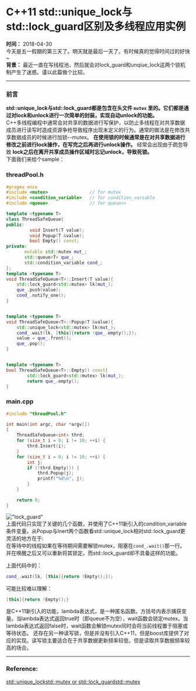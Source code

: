 C++11 std::unique_lock与std::lock_guard区别及多线程应用实例
========
**时间：** 2018-04-30<br />
今天是五一假期的第三天了。明天就是最后一天了。有时候真的觉得时间过的好快~<br />
**背景：** 最近一直在写线程池，然后就会对lock_guard和unqiue_lock这两个锁机制产生了迷惑。谨以此篇做个比较。
**********
### 前言
**std::unique_lock与std::lock_guard都是包含在头文件 `mutex` 里的。它们都是通过对lock和unlock进行一次简单的封装，实现自动unlock的功能。** <br />
C++多线程编程中通常会对共享的数据进行写保护，以防止多线程在对共享数据成员进行读写时造成资源争抢导致程序出现未定义的行为。通常的做法是在修改共享数据成员的时候进行加锁--mutex。
 **在使用锁的时候通常是在对共享数据进行修改之前进行lock操作，在写完之后再进行unlock操作。** 经常会出现由于疏忽导致 **lock之后在离开共享成员操作区域时忘记unlock，导致死锁。** <br />
下面我们来给个sample：<br />
### threadPool.h
```cpp
#pragma once
#include <mutex>                // for mutex
#include <condition_variable>   // for condition_variable
#include <queue>                // for queue<>

template <typename T>
class ThreadSafeQueue{
public:
         void Insert(T value);
         void Popup(T &value);
         bool Empty() const;
private:
       mutable std::mutex mut_;
       std::queue<T> que_;
       std::condition_variable cond_;
};
template <typename T>
void ThreadSafeQueue<T>::Insert(T value){
    std::lock_guard<std::mutex> lk(mut_);
    que_.push(value);
    cond_.notify_one();
}


template <typename T>
void ThreadSafeQueue<T>::Popup(T &value){
    std::unique_lock<std::mutex> lk(mut_);
    cond_.wait(lk, [this]{return !que_.empty();});
    value = que_.front();
    que_.pop();
}


template <typename T>
bool ThreadSafeQueue<T>::Empty() const{
        std::lock_guard<std::mutex> lk(mut_);
        return que_.empty();
}
```
### main.cpp
```cpp
#include "threadPool.h"

int main(int argc, char *argv[])
{
    ThreadSafeQueue<int> thrd;
    for (size_t i = 0; i != 10; ++i) {
        thrd.Insert(i);
    }
    for (size_t i = 0; i != 10; ++i) {
        int j;
        if (!thrd.Empty()) {
            thrd.Popup(j);
            printf("%d\n", j);
        }
    }

    return 0;
}
```
!["lock_guard"](https://github.com/tycao/tycao.github.io/blob/master/src/lock_guard.png "lock_guard")<br />
上面代码只实现了关键的几个函数，并使用了C++11新引入的condition_variable条件变量。从Popup与Inert两个函数看std::unique_lock相对std::lock_guard更灵活的地方在于: <br />
在等待中的线程如果在等待期间需要解锁mutex，阻塞在`cond_.wait()`那一行。并在唤醒之后又可以重新将其锁定。而std::lock_guard却不具备这样的功能。

上面代码中的：<br />
```cpp
cond_.wait(lk, [this]{return !Empty();});  
```
可能比较难以理解：<br />
```cpp
[this]{return !Empty();}
```
是C++11新引入的功能，lambda表达式，是一种匿名函数。方括号内表示捕获变量。当lambda表达式返回true时（即queue不为空），wait函数会锁定mutex。当lambda表达式返回false时，wait函数会解锁mutex同时会将当前线程置于阻塞或等待状态。
还存在另一种读写锁，但是并没有引入C++11，但是boost库提供了对应的实现。读写锁主要适合在于共享数据更新频率较低，但是读取共享数据频率较高的场合。

******************
### Reference:
[std::unique_lock<std::mutex> or std::lock_guard<std::mutex>](https://stackoverflow.com/questions/20516773/stdunique-lockstdmutex-or-stdlock-guardstdmutex)<br />
